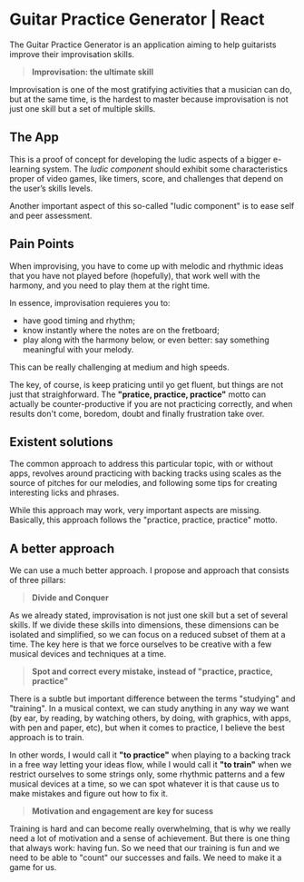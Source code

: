 # Guitar Practice Generator | React

<p>The Guitar Practice Generator is an application aiming to help guitarists improve their improvisation skills.</p>

<blockquote>
<p><strong>Improvisation: the ultimate skill</strong></p>
</blockquote>

<p>Improvisation is one of the most gratifying activities that a musician can do, but at the same time, is the hardest to master because improvisation is not just one skill but a set of multiple skills.</p>


<h2>The App</h2>

<p>This is a proof of concept for developing the ludic aspects of a bigger e-learning system. The <i>ludic component</i> should exhibit some characteristics proper of video games, like timers, score, and challenges that depend on the user’s skills levels.</p>

<p>Another important aspect of this so-called "ludic component" is to ease self and peer assessment.</p>


<h2>Pain Points</h2>

<p>When improvising, you have to come up with melodic and rhythmic ideas that you have not played before (hopefully), that work well with the harmony, and you need to play them at the right time.</p>

<p>In essence, improvisation requieres you to:</p>
<ul>
	<li>have good timing and rhythm;</li>
	<li>know instantly where the notes are on the fretboard;</li>
	<li>play along with the harmony below, or even better: say something meaningful with your melody.</li>
</ul>

<p>This can be really challenging at medium and high speeds.</p>

<p>The key, of course, is keep praticing until yo get fluent, but things are not just that straighforward. The <strong>"pratice, practice, practice"</strong> motto can actually be counter-productive if you are not practicing correctly, and when results don't come, boredom, doubt and finally frustration take over.</p>


<h2>Existent solutions</h2>

<p>The common approach to address this particular topic, with or without apps, revolves around practicing with backing tracks using scales as the source of pitches for our melodies, and following some tips for creating interesting licks and phrases.</p>

<p>While this approach may work, very important aspects are missing. Basically, this approach follows the "practice, practice, practice" motto.</p>


<h2>A better approach</h2>

<p>We can use a much better approach. I propose and approach that consists of three pillars:</p>

<blockquote>
<p><strong>Divide and Conquer</strong></p>
</blockquote>

<p>As we already stated, improvisation is not just one skill but a set of several skills. If we divide these skills into dimensions, these dimensions can be isolated and simplified, so we can focus on a reduced subset of them at a time. The key here is that we force ourselves to be creative with a few musical devices and techniques at a time.</p>

<blockquote>
<p><strong> Spot and correct every mistake, instead of "practice, practice, practice"</strong></p>
</blockquote>

<p>There is a subtle but important difference between the terms "studying" and "training". In a musical context, we can study anything in any way we want (by ear, by reading, by watching others, by doing, with graphics, with apps, with pen and paper, etc), but when it comes to practice, I believe the best approach is to train.</p>

<p>In other words, I would call it <strong>"to practice"</strong> when playing to a backing track in a free way letting your ideas flow, while I would call it <strong>"to train"</strong> when we restrict ourselves to some strings only, some rhythmic patterns and a few musical devices at a time, so we can spot whatever it is that cause us to make mistakes and figure out how to fix it.</p>

<blockquote>
<p><strong>Motivation and engagement are key for sucess</strong></p>
</blockquote>

<p>Training is hard and can become really overwhelming, that is why we really need a lot of motivation and a sense of achievement. But there is one thing that always work: having fun. So we need that our training is fun and we need to be able to "count" our successes and fails. We need to make it a game for us.</p>
